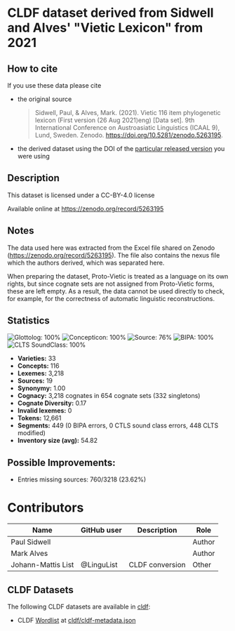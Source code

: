 # CLDF dataset derived from Sidwell and Alves' "Vietic Lexicon" from 2021

## How to cite

If you use these data please cite
- the original source
  > Sidwell, Paul, & Alves, Mark. (2021). Vietic 116 item phylogenetic lexicon (First version (26 Aug 2021)eng) [Data set]. 9th International Conference on Austroasiatic Linguistics (ICAAL 9), Lund, Sweden. Zenodo. https://doi.org/10.5281/zenodo.5263195.
- the derived dataset using the DOI of the [particular released version](../../releases/) you were using

## Description


This dataset is licensed under a CC-BY-4.0 license

Available online at https://zenodo.org/record/5263195

## Notes

The data used here was extracted from the Excel file shared on Zenodo (https://zenodo.org/record/5263195). The file also contains the nexus file which the authors derived, which was separated here.

When preparing the dataset, Proto-Vietic is treated as a language on its own rights, but since cognate sets are not assigned from Proto-Vietic forms, these are left empty. As a result, the data cannot be used directly to check, for example, for the correctness of automatic linguistic reconstructions.



## Statistics


![Glottolog: 100%](https://img.shields.io/badge/Glottolog-100%25-brightgreen.svg "Glottolog: 100%")
![Concepticon: 100%](https://img.shields.io/badge/Concepticon-100%25-brightgreen.svg "Concepticon: 100%")
![Source: 76%](https://img.shields.io/badge/Source-76%25-yellow.svg "Source: 76%")
![BIPA: 100%](https://img.shields.io/badge/BIPA-100%25-brightgreen.svg "BIPA: 100%")
![CLTS SoundClass: 100%](https://img.shields.io/badge/CLTS%20SoundClass-100%25-brightgreen.svg "CLTS SoundClass: 100%")

- **Varieties:** 33
- **Concepts:** 116
- **Lexemes:** 3,218
- **Sources:** 19
- **Synonymy:** 1.00
- **Cognacy:** 3,218 cognates in 654 cognate sets (332 singletons)
- **Cognate Diversity:** 0.17
- **Invalid lexemes:** 0
- **Tokens:** 12,661
- **Segments:** 449 (0 BIPA errors, 0 CTLS sound class errors, 448 CLTS modified)
- **Inventory size (avg):** 54.82

## Possible Improvements:



- Entries missing sources: 760/3218 (23.62%)

# Contributors

Name | GitHub user | Description | Role |
--- | --- | --- | --- |
Paul Sidwell | | | Author
Mark Alves | | | Author
Johann-Mattis List | @LinguList| CLDF conversion | Other




## CLDF Datasets

The following CLDF datasets are available in [cldf](cldf):

- CLDF [Wordlist](https://github.com/cldf/cldf/tree/master/modules/Wordlist) at [cldf/cldf-metadata.json](cldf/cldf-metadata.json)